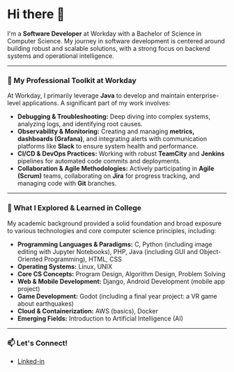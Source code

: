 # Hi there 👋

I'm a **Software Developer** at Workday with a Bachelor of Science in Computer Science. My journey in software development is centered around building robust and scalable solutions, with a strong focus on backend systems and operational intelligence.

---

### 🚀 My Professional Toolkit at Workday

At Workday, I primarily leverage **Java** to develop and maintain enterprise-level applications. A significant part of my work involves:

* **Debugging & Troubleshooting:** Deep diving into complex systems, analyzing logs, and identifying root causes.
* **Observability & Monitoring:** Creating and managing **metrics, dashboards (Grafana)**, and integrating alerts with communication platforms like **Slack** to ensure system health and performance.
* **CI/CD & DevOps Practices:** Working with robust **TeamCity** and **Jenkins** pipelines for automated code commits and deployments.
* **Collaboration & Agile Methodologies:** Actively participating in **Agile (Scrum)** teams, collaborating on **Jira** for progress tracking, and managing code with **Git** branches.

---

### 🌱 What I Explored & Learned in College

My academic background provided a solid foundation and broad exposure to various technologies and core computer science principles, including:

* **Programming Languages & Paradigms:** C, Python (including image editing with Jupyter Notebooks), PHP, Java (including GUI and Object-Oriented Programming), HTML, CSS
* **Operating Systems:** Linux, UNIX
* **Core CS Concepts:** Program Design, Algorithm Design, Problem Solving
* **Web & Mobile Development:** Django, Android Development (mobile app project)
* **Game Development:** Godot (including a final year project: a VR game about earthquakes)
* **Cloud & Containerization:** AWS (basics), Docker
* **Emerging Fields:** Introduction to Artificial Intelligence (AI)

---

### 📫 Let's Connect!

* [Linked-in](https://www.linkedin.com/in/ivan-medved/)



<!--
**IvanM1902/IvanM1902** is a ✨ _special_ ✨ repository because its `README.md` (this file) appears on your GitHub profile.

Here are some ideas to get you started:

- 🔭 I’m currently working on ...
- 🌱 I’m currently learning ...
- 👯 I’m looking to collaborate on ...
- 🤔 I’m looking for help with ...
- 💬 Ask me about ...
- 📫 How to reach me: ...
- 😄 Pronouns: ...
- ⚡ Fun fact: ...
-->
